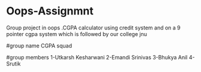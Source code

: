 # Oops-Assignmnt
Group project in oops .CGPA calculator using credit system and on a 9 pointer cgpa system which is followed by our college jnu

#group name
CGPA squad

#group members
1-Utkarsh Kesharwani
2-Emandi Srinivas
3-Bhukya Anil
4-Srutik 
